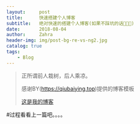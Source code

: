 ```yaml
---
layout:     post
title:      快速搭建个人博客
subtitle:   绝对快速的搭建个人博客(如果不踩坑的话🙈🙊🙉)
date:       2018-08-04
author:     Zahra
header-img: img/post-bg-re-vs-ng2.jpg
catalog: true
tags:
    - Blog
---
```


> 正所谓前人栽树，后人乘凉。
> 
> 感谢BY(https://qiubaiying.top)提供的博客模板
> 
> [这是我的博客](https://Zahra.github.io)




#过程看看上一篇吧。。。。
